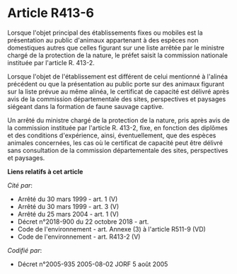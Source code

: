 # Article R413-6

Lorsque l'objet principal des établissements fixes ou mobiles est la présentation au public d'animaux appartenant à des
espèces non domestiques autres que celles figurant sur une liste arrêtée par le ministre chargé de la protection de la
nature, le préfet saisit la commission nationale instituée par l'article R. 413-2.

Lorsque l'objet de l'établissement est différent de celui mentionné à l'alinéa précédent ou que la présentation au public
porte sur des animaux figurant sur la liste prévue au même alinéa, le certificat de capacité est délivré après avis de la
commission départementale des sites, perspectives et paysages siégeant dans la formation de faune sauvage captive.

Un arrêté du ministre chargé de la protection de la nature, pris après avis de la commission instituée par l'article R.
413-2, fixe, en fonction des diplômes et des conditions d'expérience, ainsi, éventuellement, que des espèces animales
concernées, les cas où le certificat de capacité peut être délivré sans consultation de la commission départementale des
sites, perspectives et paysages.

**Liens relatifs à cet article**

_Cité par_:

  - Arrêté du 30 mars 1999 - art. 1 (V)
  - Arrêté du 30 mars 1999 - art. 3 (V)
  - Arrêté du 25 mars 2004 - art. 1 (V)
  - Décret n°2018-900 du 22 octobre 2018 - art.
  - Code de l'environnement - art. Annexe (3) à l'article R511-9 (VD)
  - Code de l'environnement - art. R413-2 (V)

_Codifié par_:

  - Décret n°2005-935 2005-08-02 JORF 5 août 2005

